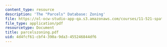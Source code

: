 ```yaml
---
content_type: resource
description: 'The "Parcels" Database: Zoning'
file: https://ol-ocw-studio-app-qa.s3.amazonaws.com/courses/11-521-spatial-database-management-and-advanced-geographic-information-systems-spring-2003/4d4fcf61cbf4390a9da3455246844df6_parcelszoning.pdf
file_type: application/pdf
resourcetype: Document
title: parcelszoning.pdf
uid: 4d4fcf61-cbf4-390a-9da3-455246844df6
---
```

